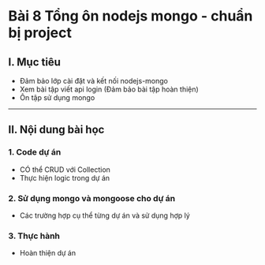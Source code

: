 # Bài 8 Tổng ôn nodejs mongo  - chuẩn bị project

## I. Mục tiêu
 *  Đảm bảo lớp cài đặt và kết nối nodejs-mongo
 *  Xem bài tập viết api login (Đảm bảo bài tập hoàn thiện)
 *  Ôn tập sử dụng mongo
------
## II. Nội dung bài học 
### 1. Code dự án 
- CÓ thể CRUD với Collection
- Thực hiện logic trong dự án 

### 2. Sử dụng mongo và mongoose cho dự án
- Các trường hợp cụ thể từng dự án và sử dụng hợp lý

### 3. Thực hành 
- Hoàn thiện dự án


